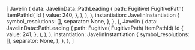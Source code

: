 [
    Javelin {
        data: JavelinData::PathLeading {
            path: Fugitive(
                FugitivePath(
                    ItemPathId(
                        Id {
                            value: 240,
                        },
                    ),
                ),
            ),
            instantiation: JavelinInstantiation {
                symbol_resolutions: [],
                separator: None,
            },
        },
    },
    Javelin {
        data: JavelinData::PathLeading {
            path: Fugitive(
                FugitivePath(
                    ItemPathId(
                        Id {
                            value: 241,
                        },
                    ),
                ),
            ),
            instantiation: JavelinInstantiation {
                symbol_resolutions: [],
                separator: None,
            },
        },
    },
]